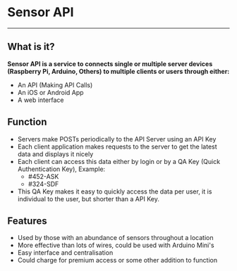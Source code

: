 # Sensor API
---
## What is it?
**Sensor API is a service to connects single or multiple server devices (Raspberry Pi, Arduino, Others) to multiple clients or users through either:**
* An API (Making API Calls)
* An iOS or Android App
* A web interface

## Function
* Servers make POSTs periodically to the API Server using an API Key
* Each client application makes requests to the server to get the latest data and displays it nicely
* Each client can access this data either by login or by a QA Key (Quick Authentication Key), Example:
   * #452-ASK
   * #324-SDF
* This QA Key makes it easy to quickly access the data per user, it is individual to the user, but shorter than a API Key.

## Features
* Used by those with an abundance of sensors throughout a location
* More effective than lots of wires, could be used with Arduino Mini's
* Easy interface and centralisation
* Could charge for premium access or some other addition to function

